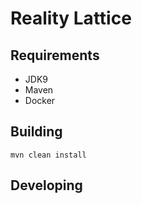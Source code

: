 # Reality Lattice

## Requirements
- JDK9
- Maven
- Docker

## Building
```mvn clean install```

## Developing

